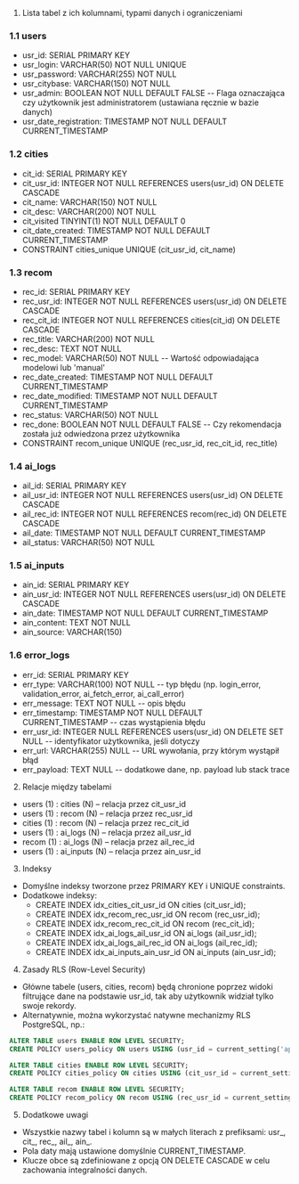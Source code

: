 1. Lista tabel z ich kolumnami, typami danych i ograniczeniami

### 1.1 users
- usr_id: SERIAL PRIMARY KEY
- usr_login: VARCHAR(50) NOT NULL UNIQUE
- usr_password: VARCHAR(255) NOT NULL
- usr_citybase: VARCHAR(150) NOT NULL
- usr_admin: BOOLEAN NOT NULL DEFAULT FALSE  -- Flaga oznaczająca czy użytkownik jest administratorem (ustawiana ręcznie w bazie danych)
- usr_date_registration: TIMESTAMP NOT NULL DEFAULT CURRENT_TIMESTAMP

### 1.2 cities
- cit_id: SERIAL PRIMARY KEY
- cit_usr_id: INTEGER NOT NULL REFERENCES users(usr_id) ON DELETE CASCADE
- cit_name: VARCHAR(150) NOT NULL
- cit_desc: VARCHAR(200) NOT NULL
- cit_visited TINYINT(1) NOT NULL DEFAULT 0
- cit_date_created: TIMESTAMP NOT NULL DEFAULT CURRENT_TIMESTAMP
- CONSTRAINT cities_unique UNIQUE (cit_usr_id, cit_name)

### 1.3 recom
- rec_id: SERIAL PRIMARY KEY
- rec_usr_id: INTEGER NOT NULL REFERENCES users(usr_id) ON DELETE CASCADE
- rec_cit_id: INTEGER NOT NULL REFERENCES cities(cit_id) ON DELETE CASCADE
- rec_title: VARCHAR(200) NOT NULL
- rec_desc: TEXT NOT NULL
- rec_model: VARCHAR(50) NOT NULL  -- Wartość odpowiadająca modelowi lub 'manual'
- rec_date_created: TIMESTAMP NOT NULL DEFAULT CURRENT_TIMESTAMP
- rec_date_modified: TIMESTAMP NOT NULL DEFAULT CURRENT_TIMESTAMP
- rec_status: VARCHAR(50) NOT NULL
- rec_done: BOOLEAN NOT NULL DEFAULT FALSE  -- Czy rekomendacja została już odwiedzona przez użytkownika
- CONSTRAINT recom_unique UNIQUE (rec_usr_id, rec_cit_id, rec_title)

### 1.4 ai_logs
- ail_id: SERIAL PRIMARY KEY
- ail_usr_id: INTEGER NOT NULL REFERENCES users(usr_id) ON DELETE CASCADE
- ail_rec_id: INTEGER NOT NULL REFERENCES recom(rec_id) ON DELETE CASCADE
- ail_date: TIMESTAMP NOT NULL DEFAULT CURRENT_TIMESTAMP
- ail_status: VARCHAR(50) NOT NULL

### 1.5 ai_inputs
- ain_id: SERIAL PRIMARY KEY
- ain_usr_id: INTEGER NOT NULL REFERENCES users(usr_id) ON DELETE CASCADE
- ain_date: TIMESTAMP NOT NULL DEFAULT CURRENT_TIMESTAMP
- ain_content: TEXT NOT NULL
- ain_source: VARCHAR(150)

### 1.6 error_logs
- err_id: SERIAL PRIMARY KEY
- err_type: VARCHAR(100) NOT NULL  -- typ błędu (np. login_error, validation_error, ai_fetch_error, ai_call_error)
- err_message: TEXT NOT NULL       -- opis błędu
- err_timestamp: TIMESTAMP NOT NULL DEFAULT CURRENT_TIMESTAMP  -- czas wystąpienia błędu
- err_usr_id: INTEGER NULL REFERENCES users(usr_id) ON DELETE SET NULL  -- identyfikator użytkownika, jeśli dotyczy
- err_url: VARCHAR(255) NULL        -- URL wywołania, przy którym wystąpił błąd
- err_payload: TEXT NULL            -- dodatkowe dane, np. payload lub stack trace

2. Relacje między tabelami
- users (1) : cities (N) – relacja przez cit_usr_id
- users (1) : recom (N) – relacja przez rec_usr_id
- cities (1) : recom (N) – relacja przez rec_cit_id
- users (1) : ai_logs (N) – relacja przez ail_usr_id
- recom (1) : ai_logs (N) – relacja przez ail_rec_id
- users (1) : ai_inputs (N) – relacja przez ain_usr_id

3. Indeksy
- Domyślne indeksy tworzone przez PRIMARY KEY i UNIQUE constraints.
- Dodatkowe indeksy:
  - CREATE INDEX idx_cities_cit_usr_id ON cities (cit_usr_id);
  - CREATE INDEX idx_recom_rec_usr_id ON recom (rec_usr_id);
  - CREATE INDEX idx_recom_rec_cit_id ON recom (rec_cit_id);
  - CREATE INDEX idx_ai_logs_ail_usr_id ON ai_logs (ail_usr_id);
  - CREATE INDEX idx_ai_logs_ail_rec_id ON ai_logs (ail_rec_id);
  - CREATE INDEX idx_ai_inputs_ain_usr_id ON ai_inputs (ain_usr_id);

4. Zasady RLS (Row-Level Security)
- Główne tabele (users, cities, recom) będą chronione poprzez widoki filtrujące dane na podstawie usr_id, tak aby użytkownik widział tylko swoje rekordy.
- Alternatywnie, można wykorzystać natywne mechanizmy RLS PostgreSQL, np.:

```sql
ALTER TABLE users ENABLE ROW LEVEL SECURITY;
CREATE POLICY users_policy ON users USING (usr_id = current_setting('app.current_user_id')::integer);

ALTER TABLE cities ENABLE ROW LEVEL SECURITY;
CREATE POLICY cities_policy ON cities USING (cit_usr_id = current_setting('app.current_user_id')::integer);

ALTER TABLE recom ENABLE ROW LEVEL SECURITY;
CREATE POLICY recom_policy ON recom USING (rec_usr_id = current_setting('app.current_user_id')::integer);
```

5. Dodatkowe uwagi
- Wszystkie nazwy tabel i kolumn są w małych literach z prefiksami: usr_, cit_, rec_, ail_, ain_.
- Pola daty mają ustawione domyślnie CURRENT_TIMESTAMP.
- Klucze obce są zdefiniowane z opcją ON DELETE CASCADE w celu zachowania integralności danych. 